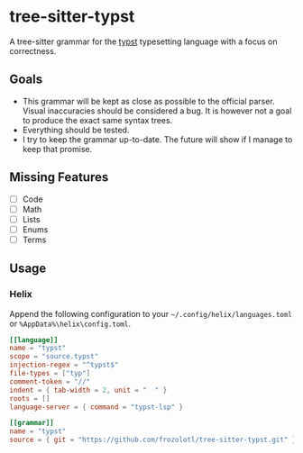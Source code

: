 # tree-sitter-typst
A tree-sitter grammar for the [typst](https://typst.app/) typesetting language with a focus on correctness.

## Goals
* This grammar will be kept as close as possible to the official parser.
  Visual inaccuracies should be considered a bug.
  It is however not a goal to produce the exact same syntax trees.
* Everything should be tested.
* I try to keep the grammar up-to-date. The future will show if I manage to keep that promise.

## Missing Features
- [ ] Code
- [ ] Math
- [ ] Lists
- [ ] Enums
- [ ] Terms

## Usage
### Helix
Append the following configuration to your `~/.config/helix/languages.toml` or `%AppData%\helix\config.toml`.
```toml
[[language]]
name = "typst"
scope = "source.typst"
injection-regex = "^typst$"
file-types = ["typ"]
comment-token = "//"
indent = { tab-width = 2, unit = "  " }
roots = []
language-server = { command = "typst-lsp" }

[[grammar]]
name = "typst"
source = { git = "https://github.com/frozolotl/tree-sitter-typst.git" }
```
